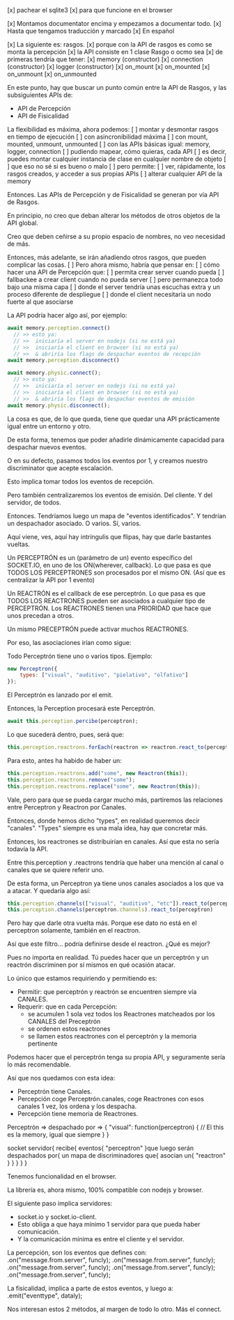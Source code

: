 [x] pachear el sqlite3
  [x] para que funcione en el browser

[x] Montamos documentator encima y empezamos a documentar todo.
  [x] Hasta que tengamos traducción y marcado
  [x] En español

[x] La siguiente es: rasgos.
  [x] porque con la API de rasgos es como se monta la percepción
  [x] la API consiste en 1 clase Rasgo o ocmo sea
    [x] de primeras tendría que tener:
      [x] memory (constructor)
      [x] connection (constructor)
      [x] logger (constructor)
      [x] on_mount
      [x] on_mounted
      [x] on_unmount
      [x] on_unmounted


En este punto, hay que buscar un punto común entre la API de Rasgos, y las subsiguientes APIs de:
  - API de Percepción
  - API de Fisicalidad

La flexibilidad es máxima, ahora podemos:
  [ ] montar y desmontar rasgos en tiempo de ejecución
    [ ] con asincronibilidad máxima
    [ ] con mount, mounted, unmount, unmounted
    [ ] con las APIs básicas igual: memory, logger, connection
    [ ] pudiendo mapear, cómo quieras, cada API
      [ ] es decir, puedes montar cualquier instancia de clase en cualquier nombre de objeto
      [ ] que eso no sé si es bueno o malo
      [ ] pero permite:
        [ ] ver, rápidamente, los rasgos creados, y acceder a sus propias APIs
        [ ] alterar cualquier API de la memory

Entonces. Las APIs de Percepción y de Fisicalidad se generan por vía API de Rasgos.

En principio, no creo que deban alterar los métodos de otros objetos de la API global.

Creo que deben ceñirse a su propio espacio de nombres, no veo necesidad de más.

Entonces, más adelante, se irán añadiendo otros rasgos, que pueden complicar las cosas.
[ ] Pero ahora mismo, habría que pensar en:
  [ ] cómo hacer una API de Percepción que:
    [ ] permita crear server cuando pueda
    [ ] fallbackee a crear client cuando no pueda server
    [ ] pero permanezca todo bajo una misma capa
      [ ] donde el server tendría unas escuchas extra y un proceso diferente de despliegue
      [ ] donde el client necesitaría un nodo fuerte al que asociarse

La API podría hacer algo así, por ejemplo:

```js
await memory.perception.connect()
  // >> esto ya:
  // >>  iniciaría el server en nodejs (si no está ya)
  // >>  iniciaría el client en browser (si no está ya)
  // >>  & abriría los flags de despachar eventos de recepción
await memory.perception.disconnect()

await memory.physic.connect();
  // >> esto ya:
  // >>  iniciaría el server en nodejs (si no está ya)
  // >>  iniciaría el client en browser (si no está ya)
  // >>  & abriría los flags de despachar eventos de emisión
await memory.physic.disconnect();
```

La cosa es que, de lo que queda, tiene que quedar una API prácticamente igual entre un entorno y otro.

De esta forma, tenemos que poder añadirle dinámicamente capacidad para despachar nuevos eventos.

O en su defecto, pasamos todos los eventos por 1, y creamos nuestro discriminator que acepte escalación.

Esto implica tomar todos los eventos de recepción.

Pero también centralizaremos los eventos de emisión. Del cliente. Y del servidor, de todos.

Entonces. Tendríamos luego un mapa de "eventos identificados". Y tendrían un despachador asociado. O varios. Sí, varios.

Aquí viene, ves, aquí hay intríngulis que flipas, hay que darle bastantes vueltas.

Un PERCEPTRÓN es un (parámetro de un) evento específico del SOCKET.IO, en uno de los ON(wherever, callback).
Lo que pasa es que TODOS LOS PERCEPTRONES son procesados por el mismo ON. (Así que es centralizar la API por 1 evento)

Un REACTRÓN es el callback de ese perceptrón.
Lo que pasa es que TODOS LOS REACTRONES pueden ser asociados a cualquier tipo de PERCEPTRÓN.
Los REACTRONES tienen una PRIORIDAD que hace que unos precedan a otros.

Un mismo PRECEPTRÓN puede activar muchos REACTRONES.

Por eso, las asociaciones irían como sigue:

Todo Perceptrón tiene uno o varios tipos. Ejemplo:

```js
new Perceptron({
    types: ["visual", "auditivo", "pielativo", "olfativo"]
});
```

El Perceptrón es lanzado por el emit.

Entonces, la Perception procesará este Perceptrón.

```js
await this.perception.percibe(perceptron);
```

Lo que sucederá dentro, pues, será que:

```js
this.perception.reactrons.forEach(reactron => reactron.react_to(perceptron));
```

Para esto, antes ha habido de haber un:

```js
this.perception.reactrons.add("some", new Reactron(this));
this.perception.reactrons.remove("some");
this.perception.reactrons.replace("some", new Reactron(this));
```

Vale, pero para que se pueda cargar mucho más, partiremos las relaciones entre Perceptron y Reactron por Canales.

Entonces, donde hemos dicho "types", en realidad queremos decir "canales". "Types" siempre es una mala idea, hay que concretar más.

Entonces, los reactrones se distribuirían en canales. Así que esta no sería todavía la API.

Entre this.perception y .reactrons tendría que haber una mención al canal o canales que se quiere referir uno.

De esta forma, un Perceptron ya tiene unos canales asociados a los que va a atacar. Y quedaría algo así:

```js
this.perception.channels(["visual", "auditivo", "etc"]).react_to(perceptron)
this.perception.channels(perceptron.channels).react_to(perceptron)
```

Pero hay que darle otra vuelta más. Porque ese dato no está en el perceptron solamente, también en el reactron.

Así que este filtro... podría definirse desde el reactron. ¿Qué es mejor?

Pues no importa en realidad. Tú puedes hacer que un perceptrón y un reactrón discriminen por sí mismos en qué ocasión atacar.

Lo único que estamos requiriendo y permitiendo es:
  - Permitir: que perceptrón y reactrón se encuentren siempre vía CANALES.
  - Requerir: que en cada Percepción:
    - se acumulen 1 sola vez todos los Reactrones matcheados por los CANALES del Preceptrón
    - se ordenen estos reactrones
    - se llamen estos reactrones con el perceptrón y la memoria pertinente

Podemos hacer que el perceptrón tenga su propia API, y seguramente sería lo más recomendable.


Así que nos quedamos con esta idea:

- Perceptrón tiene Canales.
- Percepción coge Perceptrón.canales, coge Reactrones con esos canales 1 vez, los ordena y los despacha.
- Percepción tiene memoria de Reactrones.



Perceptrón => despachado por => {
    "visual": function(perceptron) {
        // El this es la memory, igual que siempre
    }
}

socket servidor{
    recibe{
        eventos{ "perceptron" }que luego serán despachados por{
            un mapa de discriminadores que{
                asocian un{ "reactron" }
            }
        }
    }
}





Tenemos funcionalidad en el browser.

La librería es, ahora mismo, 100% compatible con nodejs y browser.

El siguiente paso implica servidores:

  - socket.io y socket.io-client.
  - Esto obliga a que haya mínimo 1 servidor para que pueda haber comunicación.
  - Y la comunicación mínima es entre el cliente y el servidor.

La percepción, son los eventos que defines con:
  .on("message.from.server", funcly);
  .on("message.from.server", funcly);
  .on("message.from.server", funcly);
  .on("message.from.server", funcly);
  .on("message.from.server", funcly);

La fisicalidad, implica a parte de estos eventos, y luego a:
  .emit("eventtype", dataly);

Nos interesan estos 2 métodos, al margen de todo lo otro. Más el connect.